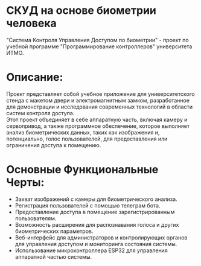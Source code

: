 # СКУД на основе биометрии человека
"Система Контроля Управления Доступом по биометрии" - проект по учебной программе "Программирование контроллеров" университета ИТМО.

# Описание:
Проект представляет собой учебное приложение для университетского стенда с макетом двери и электромагнитным замком, разработанное для демонстрации и исследования современных технологий в области систем контроля доступа.  
Этот проект объединяет в себе аппаратную часть, включая камеру и сервопривод, а также программное обеспечение, которое выполняет анализ биометрических данных, таких как изображения и, потенциально, голос пользователей, для предоставления или ограничения доступа к помещению.

# Основные Функциональные Черты:
* Захват изображений с камеры для биометрического анализа.
* Регистрация пользователей с помощью телеграм бота.
* Предоставление доступа в помещение зарегистрированным пользователям.
* Возможность расширения для распознавания голоса и других биометрических параметров.
* Веб-интерфейс для администраторов и контролирующих органов для управления доступом и мониторинга состояния системы.
* Использование микроконтроллера ESP32 для управления аппаратной частью системы.
